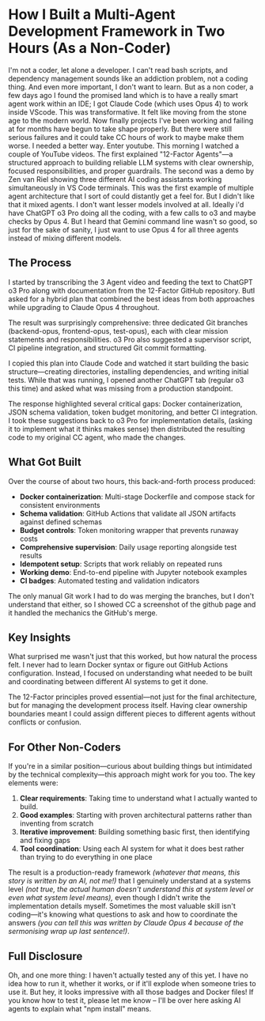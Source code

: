 # **How I Built a Multi-Agent Development Framework in Two Hours (As a Non-Coder)**

I'm not a coder, let alone a developer. I can't read bash scripts, and dependency management sounds like an addiction problem, not a coding thing. And even more important, I don't want to learn. But as a non coder, a few days ago I found the promised land which is to have a really smart agent work within an IDE; I got Claude Code (which uses Opus 4) to work inside VScode. This was transformative. It felt like moving from the stone age to the modern world. Now finally projects I've been working and failing at for months have begun to take shape properly. But there were still serious failures and it could take CC hours of work to maybe make them worse. I needed a better way. Enter youtube. This morning I watched a couple of YouTube videos. The first explained "12-Factor Agents"—a structured approach to building reliable LLM systems with clear ownership, focused responsibilities, and proper guardrails. The second was a demo by Zen van Riel showing three different AI coding assistants working simultaneously in VS Code terminals. This was the first example of multiple agent architecture that I sort of could distantly get a feel for. But I didn't like that it mixed agents. I don't want lesser models involved at all. Ideally i'd have ChatGPT o3 Pro doing all the coding, with a few calls to o3 and maybe checks by Opus 4. But I heard that Gemini command line wasn't so good, so just for the sake of sanity, I just want to use Opus 4 for all three agents instead of mixing different models.

## **The Process**

I started by transcribing the 3 Agent video and feeding the text to ChatGPT o3 Pro along with documentation from the 12-Factor GitHub repository. ButI asked for a hybrid plan that combined the best ideas from both approaches while upgrading to Claude Opus 4 throughout.

The result was surprisingly comprehensive: three dedicated Git branches (backend-opus, frontend-opus, test-opus), each with clear mission statements and responsibilities. o3 Pro also suggested a supervisor script, CI pipeline integration, and structured Git commit formatting.

I copied this plan into Claude Code and watched it start building the basic structure—creating directories, installing dependencies, and writing initial tests. While that was running, I opened another ChatGPT tab (regular o3 this time) and asked what was missing from a production standpoint.

The response highlighted several critical gaps: Docker containerization, JSON schema validation, token budget monitoring, and better CI integration. I took these suggestions back to o3 Pro for implementation details, (asking it to implement what it thinks makes sense) then distributed the resulting code to my original CC agent, who made the changes.

## **What Got Built**

Over the course of about two hours, this back-and-forth process produced:

- **Docker containerization**: Multi-stage Dockerfile and compose stack for consistent environments
- **Schema validation**: GitHub Actions that validate all JSON artifacts against defined schemas
- **Budget controls**: Token monitoring wrapper that prevents runaway costs
- **Comprehensive supervision**: Daily usage reporting alongside test results
- **Idempotent setup**: Scripts that work reliably on repeated runs
- **Working demo**: End-to-end pipeline with Jupyter notebook examples
- **CI badges**: Automated testing and validation indicators

The only manual Git work I had to do was merging the branches, but I don't understand that either, so I showed CC a screenshot of the github page and it handled the mechanics the GitHub's merge.

## **Key Insights**

What surprised me wasn't just that this worked, but how natural the process felt. I never had to learn Docker syntax or figure out GitHub Actions configuration. Instead, I focused on understanding what needed to be built and coordinating between different AI systems to get it done.

The 12-Factor principles proved essential—not just for the final architecture, but for managing the development process itself. Having clear ownership boundaries meant I could assign different pieces to different agents without conflicts or confusion.

## **For Other Non-Coders**

If you're in a similar position—curious about building things but intimidated by the technical complexity—this approach might work for you too. The key elements were:

1. **Clear requirements**: Taking time to understand what I actually wanted to build.
2. **Good examples**: Starting with proven architectural patterns rather than inventing from scratch
3. **Iterative improvement**: Building something basic first, then identifying and fixing gaps
4. **Tool coordination**: Using each AI system for what it does best rather than trying to do everything in one place

The result is a production-ready framework _(whatever that means, this story is written by an AI, not me!)_ that I genuinely understand at a systems level _(not true, the actual human doesn't understand this at system level or even what system level means),_ even though I didn't write the implementation details myself. Sometimes the most valuable skill isn't coding—it's knowing what questions to ask and how to coordinate the answers _(you can tell this was written by Claude Opus 4 because of the sermonising wrap up last sentence!)_.

## **Full Disclosure**

Oh, and one more thing: I haven't actually tested any of this yet. I have no idea how to run it, whether it works, or if it'll explode when someone tries to use it. But hey, it looks impressive with all those badges and Docker files! If you know how to test it, please let me know – I'll be over here asking AI agents to explain what "npm install" means.
